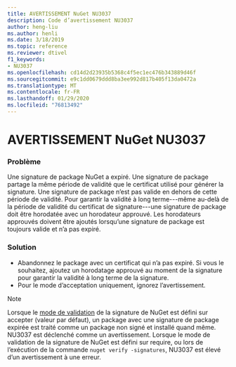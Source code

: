 ```yaml
---
title: AVERTISSEMENT NuGet NU3037
description: Code d’avertissement NU3037
author: heng-liu
ms.author: henli
ms.date: 3/18/2019
ms.topic: reference
ms.reviewer: dtivel
f1_keywords:
- NU3037
ms.openlocfilehash: cd14d2d23935b5368c4f5ec1ec476b343889d46f
ms.sourcegitcommit: e9c1dd0679ddd8ba3ee992d817b405f13da0472a
ms.translationtype: MT
ms.contentlocale: fr-FR
ms.lasthandoff: 01/29/2020
ms.locfileid: "76813492"
---
```

# <a name="nuget-warning-nu3037"></a>AVERTISSEMENT NuGet NU3037

### <a name="issue"></a>Problème

Une signature de package NuGet a expiré.
Une signature de package partage la même période de validité que le certificat utilisé pour générer la signature. Une signature de package n’est pas valide en dehors de cette période de validité.
Pour garantir la validité à long terme---même au-delà de la période de validité du certificat de signature---une signature de package doit être horodatée avec un horodateur approuvé. Les horodateurs approuvés doivent être ajoutés lorsqu’une signature de package est toujours valide et n’a pas expiré.


### <a name="solution"></a>Solution

* Abandonnez le package avec un certificat qui n’a pas expiré. Si vous le souhaitez, ajoutez un horodatage approuvé au moment de la signature pour garantir la validité à long terme de la signature.
* Pour le mode d’acceptation uniquement, ignorez l’avertissement.

> [!Note]
> Lorsque le [mode de validation](../../consume-packages/installing-signed-packages.md#configure-package-signature-requirements) de la signature de NuGet est défini sur accepter (valeur par défaut), un package avec une signature de package expirée est traité comme un package non signé et installé quand même. NU3037 est déclenché comme un avertissement. Lorsque le mode de validation de la signature de NuGet est défini sur require, ou lors de l’exécution de la commande `nuget verify -signatures`, NU3037 est élevé d’un avertissement à une erreur. 
